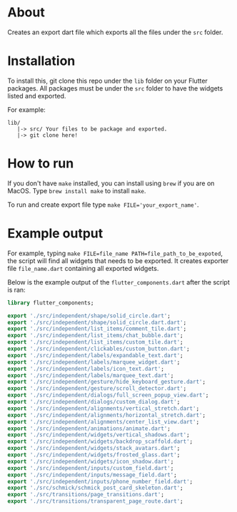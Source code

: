 # About

Creates an export dart file which exports all
the files under the `src` folder.

# Installation

To install this, git clone this repo under the `lib`
folder on your Flutter packages. All packages must be
under the `src` folder to have the widgets listed and exported.

For example:

```
lib/
   |-> src/ Your files to be package and exported.
   |-> git clone here!
```

# How to run

If you don't have `make` installed, you can
install using `brew` if you are on MacOS.
Type `brew install make` to install `make`.

To run and create export file type `make FILE='your_export_name'`.

# Example output

For example, typing `make FILE=file_name PATH=file_path_to_be_expoted`,
the script will find all widgets that needs to be exported.
It creates exporter file `file_name.dart` containing 
all exported widgets. 

Below is the example output of the `flutter_components.dart`
after the script is ran:

```dart
library flutter_components;

export './src/independent/shape/solid_circle.dart';
export './src/independent/shape/solid_circle.dart.dart';
export './src/independent/list_items/comment_tile.dart';
export './src/independent/list_items/chat_bubble.dart';
export './src/independent/list_items/custom_tile.dart';
export './src/independent/clickables/custom_button.dart';
export './src/independent/labels/expandable_text.dart';
export './src/independent/labels/marquee_widget.dart';
export './src/independent/labels/icon_text.dart';
export './src/independent/labels/marquee_text.dart';
export './src/independent/gesture/hide_keyboard_gesture.dart';
export './src/independent/gesture/scroll_detector.dart';
export './src/independent/dialogs/full_screen_popup_view.dart';
export './src/independent/dialogs/custom_dialog.dart';
export './src/independent/alignments/vertical_stretch.dart';
export './src/independent/alignments/horizontal_stretch.dart';
export './src/independent/alignments/center_list_view.dart';
export './src/independent/animations/animate.dart';
export './src/independent/widgets/vertical_shadows.dart';
export './src/independent/widgets/backdrop_scaffold.dart';
export './src/independent/widgets/stack_avatars.dart';
export './src/independent/widgets/frosted_glass.dart';
export './src/independent/widgets/icon_shadow.dart';
export './src/independent/inputs/custom_field.dart';
export './src/independent/inputs/message_field.dart';
export './src/independent/inputs/phone_number_field.dart';
export './src/schmick/schmick_post_card_skeleton.dart';
export './src/transitions/page_transitions.dart';
export './src/transitions/transparent_page_route.dart';
```
